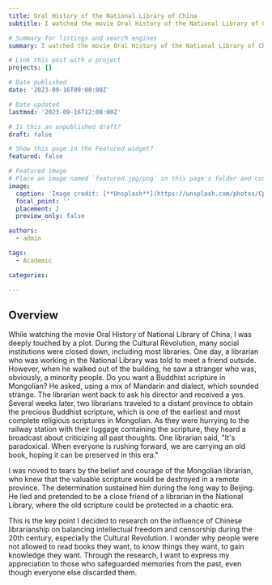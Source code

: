 ```yaml
---
title: Oral History of the National Library of China
subtitle: I watched the movie Oral History of the National Library of China in the 2023 Chinese Library Conference

# Summary for listings and search engines
summary: I watched the movie Oral History of the National Library of China in the 2023 Chinese Library Conferenc

# Link this post with a project
projects: []

# Date published
date: '2023-09-16T09:00:00Z'

# Date updated
lastmod: '2023-09-16T12:00:00Z'

# Is this an unpublished draft?
draft: false

# Show this page in the Featured widget?
featured: false

# Featured image
# Place an image named `featured.jpg/png` in this page's folder and customize its options here.
image:
  caption: 'Image credit: [**Unsplash**](https://unsplash.com/photos/CpkOjOcXdUY)'
  focal_point: ''
  placement: 2
  preview_only: false

authors:
  - admin

tags:
  - Academic

categories:

---
```


## Overview

While watching the movie Oral History of National Library of China, I was deeply touched by a plot. During the Cultural Revolution, many social institutions were closed down, including most libraries. One day, a librarian who was working in the National Library was told to meet a friend outside. However, when he walked out of the building, he saw a stranger who was, obviously, a minority people. Do you want a Buddhist scripture in Mongolian? He asked, using a mix of Mandarin and dialect, which sounded strange. The librarian went back to ask his director and received a yes. Several weeks later, two librarians traveled to a distant province to obtain the precious Buddhist scripture, which is one of the earliest and most complete religious scriptures in Mongolian. As they were hurrying to the railway station with their luggage containing the scripture, they heard a broadcast about criticizing all past thoughts. One librarian said, "It's paradoxical. When everyone is rushing forward, we are carrying an old book, hoping it can be preserved in this era."

I was noved to tears by the belief and courage of the Mongolian librarian, who knew that the valuable scripture would be destroyed in a remote province. The determination sustained him during the long way to Beijing. He lied and pretended to be a close friend of a librarian in the National Library, where the old scripture could be protected in a chaotic era. 

This is the key point I decided to research on the influence of Chinese librarianship on balancing intellectual freedom and censorship during the 20th century, especially the Cultural Revolution. I wonder why people were not allowed to read books they want, to know things they want, to gain knowledge they want. Through the research, I want to express my appreciation to those who safeguarded memories from the past, even though everyone else discarded them.
